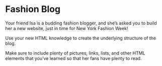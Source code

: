 # Fashion Blog

Your friend Isa is a budding fashion blogger, and she’s asked you to build her a new website, just in time for New York Fashion Week!

Use your new HTML knowledge to create the underlying structure of the blog. 

Make sure to include plenty of pictures, links, lists, and other HTML elements that you’ve learned so that her fans have plenty to read.
